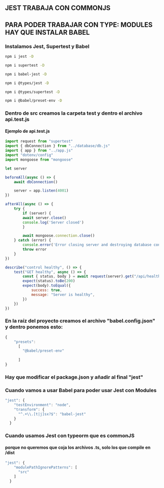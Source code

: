## JEST TRABAJA CON COMMONJS
## PARA PODER TRABAJAR CON TYPE: MODULES HAY QUE INSTALAR BABEL

### Instalamos Jest, Supertest y Babel

``` bash
npm i jest -D
```   
``` bash
npm i supertest -D
```   
``` bash
npm i babel-jest -D
```   
``` bash
npm i @types/jest -D
```   
``` bash
npm i @types/supertest -D
```   
``` bash
npm i @babel/preset-env -D
```   

### Dentro de src creamos la carpeta __test__ y dentro el archivo api.test.js
#### Ejemplo de api.test.js

``` javascript
import request from "supertest"
import { dbConnection } from "../database/db.js"
import { app } from "../app.js"
import "dotenv/config"
import mongoose from "mongoose"

let server

beforeAll(async () => {
    await dbConnection()

    server = app.listen(4001)
})

afterAll(async () => {
    try {
        if (server) {
        await server.close()
        console.log('Server closed')
        }

        await mongoose.connection.close()
    } catch (error) {
        console.error('Error closing server and destroying database connection:', error)
        throw error
    }
})

describe("control healthy", () => {
    test("GET healthy", async () => {
        const { status, body } = await request(server).get("/api/healthy")
        expect(status).toBe(200)
        expect(body).toEqual({
            success: true,
            message: "Server is healthy",
        })
    })
})
```   

### En la raíz del proyecto creamos el archivo "babel.config.json" y dentro ponemos esto:
```javascript
{
    "presets": 
      [
        "@babel/preset-env"
        
      ]
}
```  

### Hay que modificar el package.json y añadir al final "jest"
### Cuando vamos a usar Babel para poder usar Jest con Modules

```javascript
"jest": {
    "testEnvironment": "node",
    "transform": {
      "^.+\\.[t|j]sx?$": "babel-jest"
    }
  }
```  

### Cuando usamos Jest con typeorm que es commonJS
#### porque no queremos que coja los archivos .ts, solo los que compile en /dist

``` javascript
"jest": {
    "modulePathIgnorePatterns": [
      "src"
    ]
  }
```  